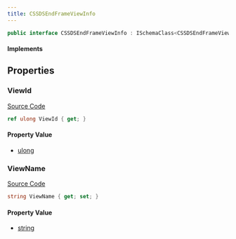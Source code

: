```yaml
---
title: CSSDSEndFrameViewInfo
---
```


```csharp
public interface CSSDSEndFrameViewInfo : ISchemaClass<CSSDSEndFrameViewInfo>, ISchemaField, ISchemaClass, INativeHandle
```

#### Implements

## Properties

### ViewId

[Source Code](https://github.com/swiftly-solution/swiftlys2/blob/main/managed/src/SwiftlyS2.Generated/Schemas/Interfaces/CSSDSEndFrameViewInfo.cs#L17)

```csharp
ref ulong ViewId { get; }
```

#### Property Value

- [ulong](https://learn.microsoft.com/dotnet/api/system.uint64)

### ViewName

[Source Code](https://github.com/swiftly-solution/swiftlys2/blob/main/managed/src/SwiftlyS2.Generated/Schemas/Interfaces/CSSDSEndFrameViewInfo.cs#L19)

```csharp
string ViewName { get; set; }
```

#### Property Value

- [string](https://learn.microsoft.com/dotnet/api/system.string)

